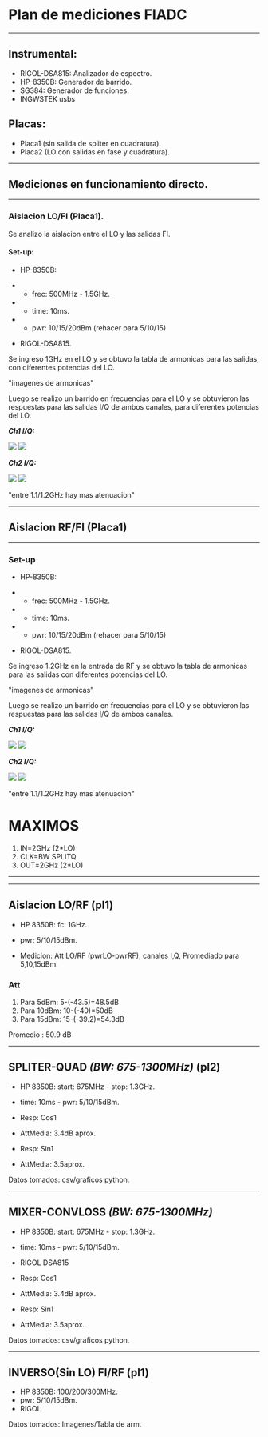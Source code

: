 # Plan de mediciones FIADC
---------------------------------
## Instrumental:
* RIGOL-DSA815: Analizador de espectro.
* HP-8350B: Generador de barrido.
* SG384: Generador de funciones.
* INGWSTEK usbs

## Placas:
* Placa1 (sin salida de spliter en cuadratura).
* Placa2 (LO con salidas en fase y cuadratura).
-------------------------------------------------

## Mediciones en funcionamiento directo.
-------------------------------------------------

### Aislacion LO/FI (Placa1).
Se analizo la aislacion entre el LO y las salidas FI.

#### Set-up:

* HP-8350B: 
* * frec: 500MHz - 1.5GHz.
* * time: 10ms.
* * pwr: 10/15/20dBm (rehacer para 5/10/15) 

* RIGOL-DSA815.

Se ingreso 1GHz en el LO y se obtuvo la tabla de armonicas para las salidas, con diferentes potencias del LO. 

"imagenes de armonicas"

Luego se realizo un barrido en frecuencias para el LO y se obtuvieron las respuestas para las salidas I/Q de ambos canales, para diferentes potencias del LO. 

***Ch1 I/Q:***

![](Aislacion_entre_Puertos_LO-IF_Io1_Placa1.jpg)
![](Aislacion_entre_Puertos_LO-IF_Qo1_Placa1.jpg)

***Ch2 I/Q:***

![](Aislacion_entre_Puertos_LO-IF_Io2_Placa1.jpg)
![](Aislacion_entre_Puertos_LO-IF_Qo2_Placa1.jpg)

"entre 1.1/1.2GHz hay mas atenuacion"

----------------------------------------------

## Aislacion RF/FI (Placa1)
-------------------------------

### Set-up

* HP-8350B: 
* * frec: 500MHz - 1.5GHz.
* * time: 10ms.
* * pwr: 10/15/20dBm (rehacer para 5/10/15) 

* RIGOL-DSA815.

Se ingreso 1.2GHz en la entrada de RF y se obtuvo la tabla de armonicas para las salidas con diferentes potencias del LO. 

"imagenes de armonicas"

Luego se realizo un barrido en frecuencias para el LO y se obtuvieron las respuestas para las salidas I/Q de ambos canales. 

***Ch1 I/Q:***

![](Aislacion_entre_Puertos_LO-IF_Io1_Placa1.jpg)
![](Aislacion_entre_Puertos_LO-IF_Qo1_Placa1.jpg)

***Ch2 I/Q:***

![](Aislacion_entre_Puertos_LO-IF_Io2_Placa1.jpg)
![](Aislacion_entre_Puertos_LO-IF_Qo2_Placa1.jpg)

"entre 1.1/1.2GHz hay mas atenuacion"




# MAXIMOS
1. IN=2GHz (2*LO)
2. CLK=BW SPLITQ
3. OUT=2GHz (2*LO)

---------------------------------------------

-----------------------------------------------

## Aislacion LO/RF (pl1)
* HP 8350B: fc: 1GHz.
* pwr: 5/10/15dBm.

* Medicion: Att LO/RF (pwrLO-pwrRF), canales I,Q, Promediado para 5,10,15dBm.

### Att
1. Para 5dBm:  5-(-43.5)=48.5dB 
2. Para 10dBm: 10-(-40)=50dB
3. Para 15dBm: 15-(-39.2)=54.3dB

Promedio : 50.9 dB

---------------------------------------

## SPLITER-QUAD *(BW: 675-1300MHz)* (pl2)
* HP 8350B: start: 675MHz - stop: 1.3GHz.
* time: 10ms - pwr: 5/10/15dBm.

* Resp: Cos1
* AttMedia: 3.4dB aprox.

* Resp: Sin1
* AttMedia: 3.5aprox.

Datos tomados: csv/graficos python.

-----------------------------------------------

## MIXER-CONVLOSS *(BW: 675-1300MHz)*
* HP 8350B: start: 675MHz - stop: 1.3GHz.
* time: 10ms - pwr: 5/10/15dBm.
* RIGOL DSA815

* Resp: Cos1
* AttMedia: 3.4dB aprox.

* Resp: Sin1
* AttMedia: 3.5aprox.

Datos tomados: csv/graficos python.

----------------------------

## INVERSO(Sin LO) FI/RF (pl1)
* HP 8350B: 100/200/300MHz.
* pwr: 5/10/15dBm.
* RIGOL 

Datos tomados: Imagenes/Tabla de arm.